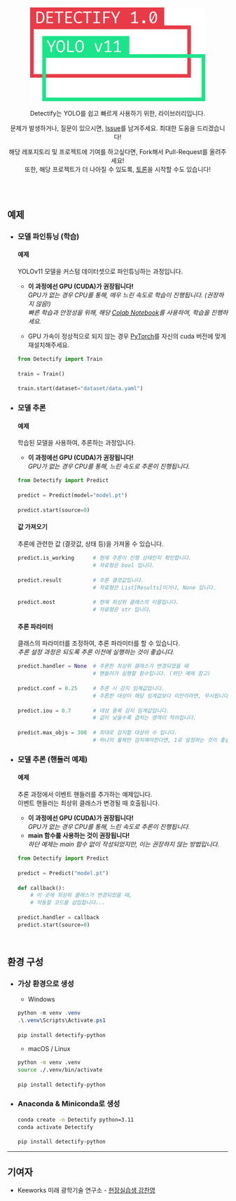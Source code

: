 <div align="center">

<br>

<img src="docs/images/detectify.png" width="400px"><br>

Detectify는 YOLO를 쉽고 빠르게 사용하기 위한, 라이브러리입니다.<br>

문제가 발생하거나, 질문이 있으시면, [Issue](https://github.com/BackGwa/Detectify/issues)를 남겨주세요. 최대한 도움을 드리겠습니다!<br>

해당 레포지토리 및 프로젝트에 기여를 하고싶다면, Fork해서 Pull-Request를 올려주세요!<br>
또한, 해당 프로젝트가 더 나아질 수 있도록, [토론](https://github.com/BackGwa/Detectify/discussions)을 시작할 수도 있습니다!

<br>

</div>

<br>

## 예제

- ### 모델 파인튜닝 (학습)
    #### 예제
    YOLOv11 모델을 커스텀 데이터셋으로 파인튜닝하는 과정입니다.<br>
    - **이 과정에선 GPU (CUDA)가 권장됩니다!**<br>
    *GPU가 없는 경우 CPU를 통해, 매우 느린 속도로 학습이 진행됩니다. (권장하지 않음!)*<br>
    *빠른 학습과 안정성을 위해, 해당 [Colab Notebook](https://colab.research.google.com/drive/1ZLOLCJn1IganamvmP8tKjUkyHjKzGAcs?usp=sharing)를 사용하여, 학습을 진행하세요.*
    
    - GPU 가속이 정상적으로 되지 않는 경우 [PyTorch](https://pytorch.org/)를 자신의 cuda 버전에 맞게 재설치해주세요.

    ```py
    from Detectify import Train

    train = Train()

    train.start(dataset="dataset/data.yaml")
    ```

- ### 모델 추론
    #### 예제
    학습된 모델을 사용하여, 추론하는 과정입니다.<br>
    - **이 과정에선 GPU (CUDA)가 권장됩니다!**<br>
    *GPU가 없는 경우 CPU를 통해, 느린 속도로 추론이 진행됩니다.*
    ```py
    from Detectify import Predict

    predict = Predict(model="model.pt")

    predict.start(source=0)
    ```

    #### 값 가져오기
    추론에 관련한 값 (결괏값, 상태 등)을 가져올 수 있습니다.<br>
    ```py
    predict.is_working      # 현재 추론이 진행 상태인지 확인합니다.
                            # 자료형은 bool 입니다.

    predict.result          # 추론 결괏값입니다.
                            # 자료형은 List[Results]이거나, None 입니다.

    predict.most            # 현재 최상위 클래스의 이름입니다.
                            # 자료형은 str 입니다.
    ```

    #### 추론 파라미터
    클래스의 파라미터를 조정하여, 추론 파라미터를 할 수 있습니다.<br>
    *추론 설정 과정은 되도록 추론 이전에 실행하는 것이 좋습니다.*
    ```py
    predict.handler = None  # 추론한 최상위 클래스가 변경되었을 때
                            # 핸들러가 실행할 함수입니다. (하단 예제 참고)
    
    predict.conf = 0.25     # 추론 시 감지 임계값입니다.
                            # 추론한 대상이 해당 임계값보다 미만이라면, 무시됩니다.
    
    predict.iou = 0.7       # 대상 중복 감지 임계값입니다.
                            # 값이 낮을수록 겹치는 영역이 적어집니다.

    predict.max_objs = 300  # 최대로 감지할 대상의 수 입니다.
                            # 하나의 물체만 감지해야한다면, 1로 설정하는 것이 좋습니다.
    ```

- ### 모델 추론 (핸들러 예제)
    #### 예제
    추론 과정에서 이벤트 핸들러를 추가하는 예제입니다.<br>
    이벤트 핸들러는 최상위 클래스가 변경될 때 호출됩니다.<br>
    - **이 과정에선 GPU (CUDA)가 권장됩니다!**<br>
    *GPU가 없는 경우 CPU를 통해, 느린 속도로 추론이 진행됩니다.*
    - **main 함수를 사용하는 것이 권장됩니다!**<br>
    *하단 예제는 main 함수 없이 작성되었지만, 이는 권장하지 않는 방법입니다.*
    ```py
    from Detectify import Predict

    predict = Predict("model.pt")

    def callback():
        # 이 곳에 최상위 클래스가 변경되었을 때,
        # 작동할 코드를 삽입합니다...

    predict.handler = callback
    predict.start(source=0)
    ```
<br>

## 환경 구성

- ### 가상 환경으로 생성
    - Windows
     ```powershell
    python -m venv .venv
    .\.venv\Scripts\Activate.ps1

    pip install detectify-python
    ```

    - macOS / Linux
    ```bash
    python -m venv .venv
    source ./.venv/bin/activate

    pip install detectify-python
    ```

- ### Anaconda & Miniconda로 생성
    ```bash
    conda create -n Detectify python=3.11
    conda activate Detectify

    pip install detectify-python
    ```

---

## 기여자
- Keeworks 미래 광학기술 연구소 - [현장실습생 강찬영](https://github.com/BackGwa/)